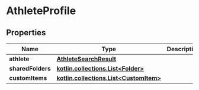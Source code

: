 
# AthleteProfile

## Properties
Name | Type | Description | Notes
------------ | ------------- | ------------- | -------------
**athlete** | [**AthleteSearchResult**](AthleteSearchResult.md) |  |  [optional]
**sharedFolders** | [**kotlin.collections.List&lt;Folder&gt;**](Folder.md) |  |  [optional]
**customItems** | [**kotlin.collections.List&lt;CustomItem&gt;**](CustomItem.md) |  |  [optional]



